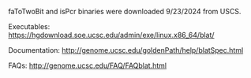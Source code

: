faToTwoBit and isPcr binaries were downloaded 9/23/2024 from USCS.

Executables: https://hgdownload.soe.ucsc.edu/admin/exe/linux.x86_64/blat/

Documentation: http://genome.ucsc.edu/goldenPath/help/blatSpec.html

FAQs: http://genome.ucsc.edu/FAQ/FAQblat.html